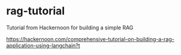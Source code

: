 # rag-tutorial

Tutorial from Hackernoon for building a simple RAG

https://hackernoon.com/comprehensive-tutorial-on-building-a-rag-application-using-langchain?t
